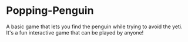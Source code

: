 # Popping-Penguin
A basic game that lets you find the penguin while trying to avoid the yeti. 
It's a fun interactive game that can be played by anyone!
